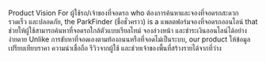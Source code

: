 Product Vision
For ผู้ใช้รถ/เจ้าของที่จอดรถ
who ต้องการค้นหาและจองที่จอดรถสะดวก รวดเร็ว และปลอดภัย,
the ParkFinder (ชื่อชั่วคราว)
is a แพลตฟอร์มจองที่จอดรถออนไลน์
that ช่วยให้ผู้ใช้สามารถค้นหาที่จอดรถใกล้ตัวแบบเรียลไทม์ จองล่วงหน้า และชำระเงินออนไลน์ได้อย่างง่ายดาย
Unlike การขับหาที่จอดเองตามท้องถนนหรือที่จอดไม่เป็นระบบ,
our product ให้ข้อมูลเปรียบเทียบราคา ความน่าเชื่อถือ รีวิวจากผู้ใช้ และช่วยเจ้าของพื้นที่สร้างรายได้จากที่ว่าง
 

